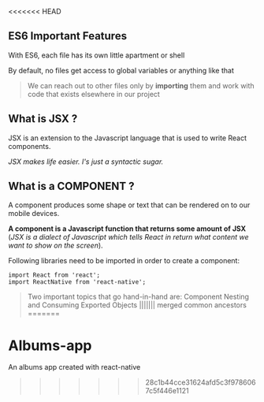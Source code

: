<<<<<<< HEAD
## ES6 Important Features

With ES6, each file has its own little apartment or shell

By default, no files get access to global variables or anything like that

>We can reach out to other files only by **importing** them and work with code that exists elsewhere in our project

## What is JSX ?

JSX is an extension to the Javascript language that is used to write React components.

*JSX makes life easier. I's just a syntactic sugar.*

## What is a COMPONENT ? 

A component produces some shape or text that can be rendered on to our mobile devices.

**A component is a Javascript function that returns some amount of JSX** (*JSX is a dialect of Javascript which tells React in return what content we want to show on the screen*).

Following libraries need to be imported in order to create a component:

```
import React from 'react';
import ReactNative from 'react-native';
```
> Two important topics that go hand-in-hand are:
> Component Nesting and Consuming Exported Objects
||||||| merged common ancestors
=======
# Albums-app
An albums app created with react-native
>>>>>>> 28c1b44cce31624afd5c3f9786067c5f446e1121
